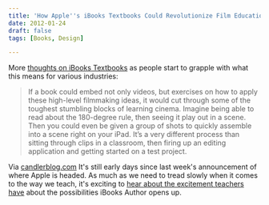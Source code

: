 ```yaml
---
title: 'How Apple''s iBooks Textbooks Could Revolutionize Film Education'
date: 2012-01-24
draft: false
tags: [Books, Design]

---
```


More [thoughts on iBooks Textbooks](http://www.candlerblog.com/2012/01/20/ibooks-author/) as people start to grapple with what this means for various industries:

> If a book could embed not only videos, but exercises on how to apply these high-level filmmaking ideas, it would cut through some of the toughest stumbling blocks of learning cinema. Imagine being able to read about the 180-degree rule, then seeing it play out in a scene. Then you could even be given a group of shots to quickly assemble into a scene right on your iPad. It’s a very different process than sitting through clips in a classroom, then firing up an editing application and getting started on a test project.

Via [candlerblog.com](http://www.candlerblog.com/2012/01/20/ibooks-author/) It's still early days since last week's announcement of where Apple is headed. As much as we need to tread slowly when it comes to the way we teach, it's exciting to [hear about the excitement teachers have](http://speirs.org/blog/2012/1/20/thoughts-on-ibooks.html) about the possibilities iBooks Author opens up.